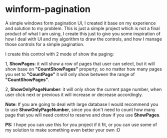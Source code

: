 # winform-pagination
A simple windows form pagination UI, I created it base on my experience and solution to my problem. This is just a simple project which is not a final product of what I am using, I create this just to give you some inspiration of how I deal with UI and my algorithm to draw the controls, and how I manage those controls for a simple pagination.

I create this control with 2 mode of show the paging:

1, <b>ShowPages</b>: it will show a row of pages that user can select, but it will show base on <b>"CountShowPages"</b> property; so no matter how many pages you set to <b>"CountPage"</b> it         will only show between the range of <b>"CountShowPages"</b>. 

2, <b>ShowOnlyPageNumber</b>: it will only show the current page number, when user click next or previous it will increase or decrease accordingly.

<b>Note</b>: If you are going to deal with large database I would recommend you to use <b>ShowOnlyPageNumber</b>, since you don't need to count how many page that you will need control to reserve and draw if you use <b>ShowPages</b>.

<b>PS:</b> I hope you can use this for you project if it fit, or you can use some of my solution to make something even better your own :D
